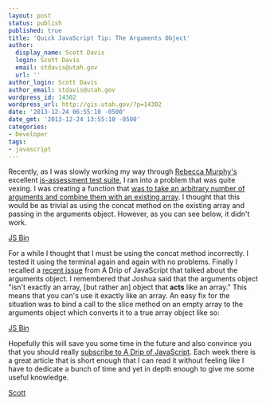 ```yaml
---
layout: post
status: publish
published: true
title: 'Quick JavaScript Tip: The Arguments Object'
author:
  display_name: Scott Davis
  login: Scott Davis
  email: stdavis@utah.gov
  url: ''
author_login: Scott Davis
author_email: stdavis@utah.gov
wordpress_id: 14302
wordpress_url: http://gis.utah.gov/?p=14302
date: '2013-12-24 06:55:10 -0500'
date_gmt: '2013-12-24 13:55:10 -0500'
categories:
- Developer
tags:
- javascript
---
```

<p>Recently, as I was slowly working my way through <a href="http://rmurphey.com/">Rebecca Murphy's</a> excellent <a href="https://github.com/rmurphey/js-assessment">js-assessment test suite</a>, I ran into a problem that was quite vexing. I was creating a function that <a href="https://github.com/rmurphey/js-assessment/blob/master/tests/app/functions.js#L109-119">was to take an arbitrary number of arguments and combine them with an existing array</a>. I thought that this would be as trivial as using the concat method on the existing array and passing in the arguments object. However, as you can see below, it didn't work.</p>
<p><a class="jsbin-embed" href="http://jsbin.com/uSuWEVuj/2/embed?js,output">JS Bin</a><script src="http://static.jsbin.com/js/embed.js"></script></p>
<p>For a while I thought that I must be using the concat method incorrectly. I tested it using the terminal again and again with no problems. Finally I recalled a <a href="http://us6.campaign-archive1.com/?u=2cc20705b76fa66ab84a6634f&amp;id=c8f1074cb2">recent issue</a> from A Drip of JavaScript that talked about the arguments object. I remembered that Joshua said that the arguments object "isn't exactly an array, [but rather an] object that <b>acts</b>&nbsp;like an array." This means that you can's use it exactly like an array. An easy fix for the situation was to bind a call to the slice method on an empty array to the arguments object which converts it to a true array object like so:</p>
<p><a class="jsbin-embed" href="http://jsbin.com/uPuzuyAF/7/embed?js,output">JS Bin</a><script src="http://static.jsbin.com/js/embed.js"></script></p>
<p>Hopefully this will save you some time in the future and also convince you that you should really <a href="http://designpepper.com/a-drip-of-javascript">subscribe to A Drip of JavaScript</a>. Each week there is a great article that is short enough that I can read it without feeling like I have to dedicate a bunch of time and yet in depth enough to give me some useful knowledge.</p>
<p><a href='https://twitter.com/scottagrc'>Scott</a></p>
